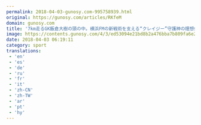 ```yaml
---
permalink: 2018-04-03-gunosy.com-995758939.html
original: https://gunosy.com/articles/RKfeM
domain: gunosy.com
title: '7km走るGK飯倉大樹の頭の中。横浜FMの新戦術を支える“クレイジー”守護神の理想像（フットボールチャンネル） - グノシー'
image: https://contents.gunosy.com/4/3/ed53094e21bd8b2a476bba7b809fa6e2_content.jpg
date: 2018-04-03 06:19:11
category: sport
translations: 
 - 'en'
 - 'es'
 - 'de'
 - 'ru'
 - 'fr'
 - 'it'
 - 'zh-CN'
 - 'zh-TW'
 - 'ar'
 - 'pt'
 - 'hy'
---
```


